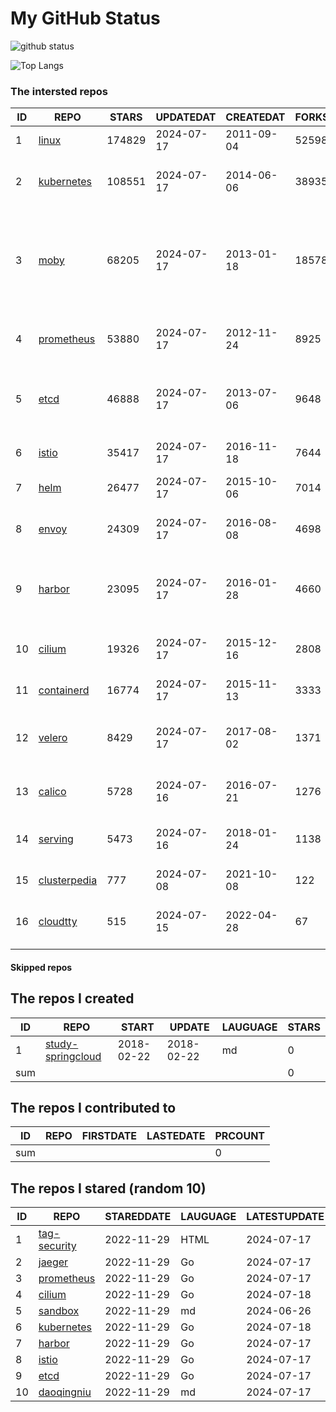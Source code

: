 # My GitHub Status

<img src="https://github-readme-stats-1.yihong0618.vercel.app/api?username=daoqingniu&show_icons=true&&&hide_title=true&count_private=true" alt="github status" />

![Top Langs](https://github-readme-stats-1.yihong0618.vercel.app/api/top-langs/?username=daoqingniu&layout=compact)

<!--START_SECTION:github_repos-->
### The intersted repos
| ID |                              REPO                               | STARS  | UPDATEDAT  | CREATEDAT  | FORKSCOUNT |                                                DESCRIPTIONS                                                |
|----|-----------------------------------------------------------------|--------|------------|------------|------------|------------------------------------------------------------------------------------------------------------|
|  1 | [linux](https://github.com/torvalds/linux)                      | 174829 | 2024-07-17 | 2011-09-04 |      52598 | Linux kernel source tree                                                                                   |
|  2 | [kubernetes](https://github.com/kubernetes/kubernetes)          | 108551 | 2024-07-17 | 2014-06-06 |      38935 | Production-Grade Container Scheduling and Management                                                       |
|  3 | [moby](https://github.com/moby/moby)                            |  68205 | 2024-07-17 | 2013-01-18 |      18578 | The Moby Project - a collaborative project for the container ecosystem to assemble container-based systems |
|  4 | [prometheus](https://github.com/prometheus/prometheus)          |  53880 | 2024-07-17 | 2012-11-24 |       8925 | The Prometheus monitoring system and time series database.                                                 |
|  5 | [etcd](https://github.com/etcd-io/etcd)                         |  46888 | 2024-07-17 | 2013-07-06 |       9648 | Distributed reliable key-value store for the most critical data of a distributed system                    |
|  6 | [istio](https://github.com/istio/istio)                         |  35417 | 2024-07-17 | 2016-11-18 |       7644 | Connect, secure, control, and observe services.                                                            |
|  7 | [helm](https://github.com/helm/helm)                            |  26477 | 2024-07-17 | 2015-10-06 |       7014 | The Kubernetes Package Manager                                                                             |
|  8 | [envoy](https://github.com/envoyproxy/envoy)                    |  24309 | 2024-07-17 | 2016-08-08 |       4698 | Cloud-native high-performance edge/middle/service proxy                                                    |
|  9 | [harbor](https://github.com/goharbor/harbor)                    |  23095 | 2024-07-17 | 2016-01-28 |       4660 | An open source trusted cloud native registry project that stores, signs, and scans content.                |
| 10 | [cilium](https://github.com/cilium/cilium)                      |  19326 | 2024-07-17 | 2015-12-16 |       2808 | eBPF-based Networking, Security, and Observability                                                         |
| 11 | [containerd](https://github.com/containerd/containerd)          |  16774 | 2024-07-17 | 2015-11-13 |       3333 | An open and reliable container runtime                                                                     |
| 12 | [velero](https://github.com/vmware-tanzu/velero)                |   8429 | 2024-07-17 | 2017-08-02 |       1371 | Backup and migrate Kubernetes applications and their persistent volumes                                    |
| 13 | [calico](https://github.com/projectcalico/calico)               |   5728 | 2024-07-16 | 2016-07-21 |       1276 | Cloud native networking and network security                                                               |
| 14 | [serving](https://github.com/knative/serving)                   |   5473 | 2024-07-16 | 2018-01-24 |       1138 | Kubernetes-based, scale-to-zero, request-driven compute                                                    |
| 15 | [clusterpedia](https://github.com/clusterpedia-io/clusterpedia) |    777 | 2024-07-08 | 2021-10-08 |        122 | The Encyclopedia of Kubernetes clusters                                                                    |
| 16 | [cloudtty](https://github.com/cloudtty/cloudtty)                |    515 | 2024-07-15 | 2022-04-28 |         67 | A Friendly Kubernetes CloudShell (Web Terminal) !                                                          |



#### Skipped repos
<!--END_SECTION:github_repos-->

<!--START_SECTION:my_github-->
## The repos I created
| ID  |                                 REPO                                 |   START    |   UPDATE   | LAUGUAGE | STARS |
|-----|----------------------------------------------------------------------|------------|------------|----------|-------|
|   1 | [study-springcloud](https://github.com/daoqingniu/study-springcloud) | 2018-02-22 | 2018-02-22 | md       |     0 |
| sum |                                                                      |            |            |          |     0 |

## The repos I contributed to
| ID  | REPO | FIRSTDATE | LASTEDATE | PRCOUNT |
|-----|------|-----------|-----------|---------|
| sum |      |           |           |       0 |

## The repos I stared (random 10)
| ID |                          REPO                          | STAREDDATE | LAUGUAGE | LATESTUPDATE |
|----|--------------------------------------------------------|------------|----------|--------------|
|  1 | [tag-security](https://github.com/cncf/tag-security)   | 2022-11-29 | HTML     | 2024-07-17   |
|  2 | [jaeger](https://github.com/jaegertracing/jaeger)      | 2022-11-29 | Go       | 2024-07-17   |
|  3 | [prometheus](https://github.com/prometheus/prometheus) | 2022-11-29 | Go       | 2024-07-17   |
|  4 | [cilium](https://github.com/cilium/cilium)             | 2022-11-29 | Go       | 2024-07-18   |
|  5 | [sandbox](https://github.com/cncf/sandbox)             | 2022-11-29 | md       | 2024-06-26   |
|  6 | [kubernetes](https://github.com/kubernetes/kubernetes) | 2022-11-29 | Go       | 2024-07-18   |
|  7 | [harbor](https://github.com/goharbor/harbor)           | 2022-11-29 | Go       | 2024-07-17   |
|  8 | [istio](https://github.com/istio/istio)                | 2022-11-29 | Go       | 2024-07-17   |
|  9 | [etcd](https://github.com/etcd-io/etcd)                | 2022-11-29 | Go       | 2024-07-17   |
| 10 | [daoqingniu](https://github.com/daoqingniu/daoqingniu) | 2022-11-29 | md       | 2024-07-17   |

<!--END_SECTION:my_github-->
